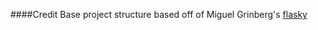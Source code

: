 
####Credit
Base project structure based off of Miguel Grinberg's [flasky](https://github.com/miguelgrinberg/flasky)